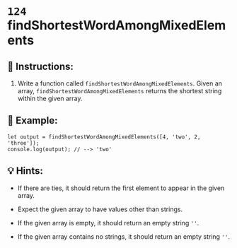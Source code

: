 # `124` findShortestWordAmongMixedElements

## 📝 Instructions:

1. Write a function called `findShortestWordAmongMixedElements`. Given an array, `findShortestWordAmongMixedElements` returns the shortest string within the given array.

## 📎 Example:

```Js
let output = findShortestWordAmongMixedElements([4, 'two', 2, 'three']);
console.log(output); // --> 'two'
```

## 💡 Hints:

+ If there are ties, it should return the first element to appear in the given array.

+ Expect the given array to have values other than strings.

+ If the given array is empty, it should return an empty string `''`.

+ If the given array contains no strings, it should return an empty string `''`.
